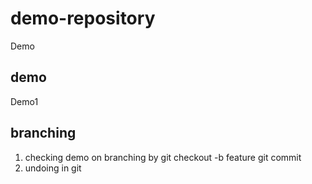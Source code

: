 # demo-repository
Demo
## demo
Demo1
## branching
1. checking demo on branching
by git checkout -b feature
git commit 
2. undoing in git